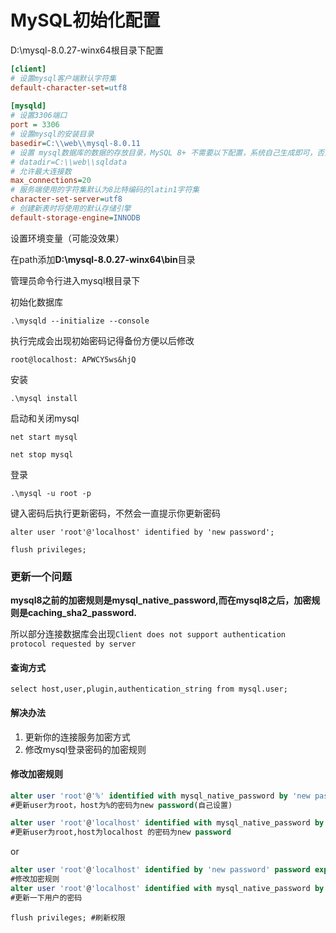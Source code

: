 # MySQL初始化配置

D:\mysql-8.0.27-winx64根目录下配置

```ini
[client]
# 设置mysql客户端默认字符集
default-character-set=utf8
 
[mysqld]
# 设置3306端口
port = 3306
# 设置mysql的安装目录
basedir=C:\\web\\mysql-8.0.11
# 设置 mysql数据库的数据的存放目录，MySQL 8+ 不需要以下配置，系统自己生成即可，否则有可能报错
# datadir=C:\\web\\sqldata
# 允许最大连接数
max_connections=20
# 服务端使用的字符集默认为8比特编码的latin1字符集
character-set-server=utf8
# 创建新表时将使用的默认存储引擎
default-storage-engine=INNODB
```

设置环境变量（可能没效果）

在path添加**D:\mysql-8.0.27-winx64\bin**目录



管理员命令行进入mysql根目录下

初始化数据库

`.\mysqld --initialize --console`

执行完成会出现初始密码记得备份方便以后修改

`root@localhost: APWCY5ws&hjQ`

安装

`.\mysql install`

启动和关闭mysql

`net start mysql`

`net stop mysql`

登录

`.\mysql -u root -p`

键入密码后执行更新密码，不然会一直提示你更新密码

`alter user 'root'@'localhost' identified by 'new password';`

`flush privileges;`

### 更新一个问题

**mysql8之前的加密规则是mysql_native_password,而在mysql8之后，加密规则是caching_sha2_password.**

所以部分连接数据库会出现`Client does not support authentication protocol requested by server`

#### 查询方式

`select host,user,plugin,authentication_string from mysql.user;`

#### 解决办法

1. 更新你的连接服务加密方式
2. 修改mysql登录密码的加密规则

#### 修改加密规则

```sql
alter user 'root'@'%' identified with mysql_native_password by 'new password';
#更新user为root，host为%的密码为new password(自己设置)

alter user 'root'@'localhost' identified with mysql_native_password by 'new password';
#更新user为root,host为localhost 的密码为new password
```

or

```sql
alter user 'root'@'localhost' identified by 'new password' password expire never;
#修改加密规则
alter user 'root'@'localhost' identified with mysql_native_password by 'new password';
#更新一下用户的密码
```

`flush privileges; #刷新权限`
